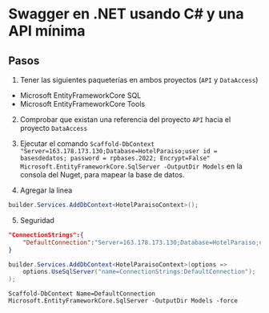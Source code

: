 # Swagger en .NET usando C# y una API mínima

## Pasos

1. Tener las siguientes paqueterías en ambos proyectos (`API` y `DataAccess`)
- Microsoft EntityFrameworkCore SQL
- Microsoft EntityFrameworkCore Tools

2. Comprobar que existan una referencia del proyecto `API` hacia el proyecto `DataAccess`

3. Ejecutar el comando `Scaffold-DbContext "Server=163.178.173.130;Database=HotelParaiso;user id = basesdedatos; password = rpbases.2022; Encrypt=False" Microsoft.EntityFrameworkCore.SqlServer -OutputDir Models` en la consola del Nuget, para mapear la base de datos.

4. Agregar la linea 

````csharp
builder.Services.AddDbContext<HotelParaisoContext>();
````

5. Seguridad

````json
"ConnectionStrings":{
	"DefaultConnection":"Server=163.178.173.130;Database=HotelParaiso;user id = basesdedatos; password = rpbases.2022; Encrypt=False"
}
````
````csharp
builder.Services.AddDbContext<HotelParaisoContext>(options => 
	options.UseSqlServer("name=ConnectionStrings:DefaultConnection");
);
````

`Scaffold-DbContext Name=DefaultConnection Microsoft.EntityFrameworkCore.SqlServer -OutputDir Models -force`